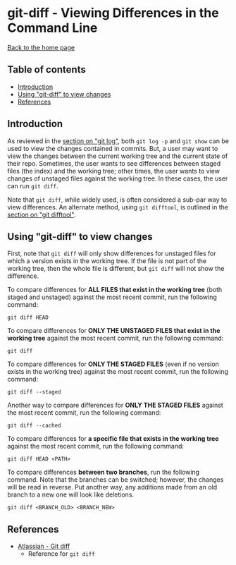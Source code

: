 # git-diff - Viewing Differences in the Command Line

[Back to the home page](../README.md)

## Table of contents

- [Introduction](#introduction)
- [Using "git-diff" to view changes](#Using-git-diff-to-view-changes)
- [References](#References)

## Introduction

As reviewed in the [section on "git log"](git-log.md#Reviewing-changes-with-git-log-and-git-show), both `git log -p` and `git show` can be used to view the changes contained in commits. But, a user may want to view the changes between the current working tree and the current state of their repo. Sometimes, the user wants to see differences between staged files (the index) and the working tree; other times, the user wants to view changes of unstaged files against the working tree. In these cases, the user can run `git diff`.

Note that `git diff`, while widely used, is often considered a sub-par way to view differences. An alternate method, using `git difftool`, is outlined in the [section on "git difftool"](git-difftool.md).

## Using "git-diff" to view changes

First, note that `git diff` will only show differences for unstaged files for which a version exists in the working tree. If the file is not part of the working tree, then the whole file is different, but `git diff` will not show the difference.

To compare differences for **ALL FILES that exist in the working tree** (both staged and unstaged) against the most recent commit, run the following command:

```
git diff HEAD
```

To compare differences for **ONLY THE UNSTAGED FILES that exist in the working tree** against the most recent commit, run the following command:

```
git diff
```

To compare differences for **ONLY THE STAGED FILES** (even if no version exists in the working tree) against the most recent commit, run the following command:

```
git diff --staged
```

Another way to compare differences for **ONLY THE STAGED FILES** against the most recent commit, run the following command:

```
git diff --cached
```

To compare differences for **a specific file that exists in the working tree** against the most recent commit, run the following command:

```
git diff HEAD <PATH>
```

To compare differences **between two branches**, run the following command. Note that the branches can be switched; however, the changes will be read in reverse. Put another way, any additions made from an old branch to a new one will look like deletions.

```
git diff <BRANCH_OLD> <BRANCH_NEW>
```

## References

- [Atlassian - Git diff](https://www.atlassian.com/git/tutorials/saving-changes/git-diff)
    - Reference for `git diff`

